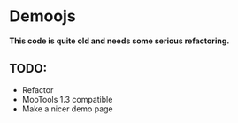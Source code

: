 Demoojs
===

**This code is quite old and needs some serious refactoring.**

TODO:
---

- Refactor
- MooTools 1.3 compatible
- Make a nicer demo page